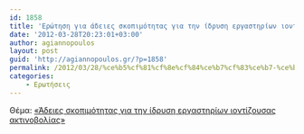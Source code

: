 ```yaml
---
id: 1858
title: 'Ερώτηση για άδειες σκοπιμότητας για την ίδρυση εργαστηρίων ιοντίζουσας ακτινοβολίας 28-3-2012'
date: '2012-03-28T20:23:01+03:00'
author: agiannopoulos
layout: post
guid: 'http://agiannopoulos.gr/?p=1858'
permalink: /2012/03/28/%ce%b5%cf%81%cf%8e%cf%84%ce%b7%cf%83%ce%b7-%ce%b3%ce%b9%ce%b1-%ce%ac%ce%b4%ce%b5%ce%b9%ce%b5%cf%82-%cf%83%ce%ba%ce%bf%cf%80%ce%b9%ce%bc%cf%8c%cf%84%ce%b7%cf%84%ce%b1%cf%82-%ce%b3%ce%b9%ce%b1-%cf%84/
categories:
    - Ερωτήσεις
---
```


Θέμα: [«Άδειες σκοπιμότητας για την ίδρυση εργαστηρίων ιοντίζουσας ακτινοβολίας»](/wp-content/uploads/2012/04/ceacceb4ceb5ceb9ceb5cf82-cf83cebacebfcf80ceb9cebccf8ccf84ceb7cf84ceb1cf82-ceb3ceb9ceb1-cf84ceb7cebd-ceafceb4cf81cf85cf83ceb7-ceb5cf81.doc)